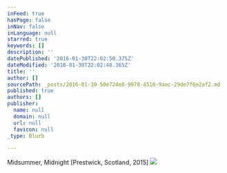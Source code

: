 ```yaml
---
inFeed: true
hasPage: false
inNav: false
inLanguage: null
starred: true
keywords: []
description: ''
datePublished: '2016-01-30T22:02:50.375Z'
dateModified: '2016-01-30T22:02:48.365Z'
title: ''
author: []
sourcePath: _posts/2016-01-30-50e724e8-9978-4510-9aac-29de7f6e2af2.md
published: true
authors: []
publisher:
  name: null
  domain: null
  url: null
  favicon: null
_type: Blurb

---
```

Midsummer, Midnight \[Prestwick, Scotland, 2015\]
![](https://the-grid-user-content.s3-us-west-2.amazonaws.com/515ebb01-bc25-4e0b-aa5c-2c5835bf595a.JPG)